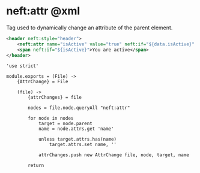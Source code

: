 neft:attr @xml
==============

Tag used to dynamically change an attribute of the parent element.

```xml
<header neft:style="header">
	<neft:attr name="isActive" value="true" neft:if="${data.isActive}" />
	<span neft:if="${isActive}">You are active</span>
</header>
```

	'use strict'

	module.exports = (File) ->
		{AttrChange} = File

		(file) ->
			{attrChanges} = file

			nodes = file.node.queryAll "neft:attr"

			for node in nodes
				target = node.parent
				name = node.attrs.get 'name'

				unless target.attrs.has(name)
					target.attrs.set name, ''

				attrChanges.push new AttrChange file, node, target, name

			return
